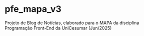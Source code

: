 # pfe_mapa_v3
Projeto de Blog de Notícias, elaborado para o MAPA da disciplina Programação Front-End da UniCesumar (Jun/2025)
